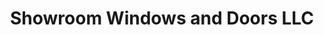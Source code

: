 ---
title: "Showroom Windows and Doors LLC"
url: /austin/showroom-windows-and-doors-llc/
shop: Türen
---